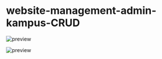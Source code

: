 # website-management-admin-kampus-CRUD

![preview](https://i.postimg.cc/1tmzq0Gh/admin.png)

![preview](https://i.postimg.cc/85vjDkms/adminpustaka.png)
